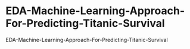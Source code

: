 # EDA-Machine-Learning-Approach-For-Predicting-Titanic-Survival
EDA-Machine-Learning-Approach-For-Predicting-Titanic-Survival
